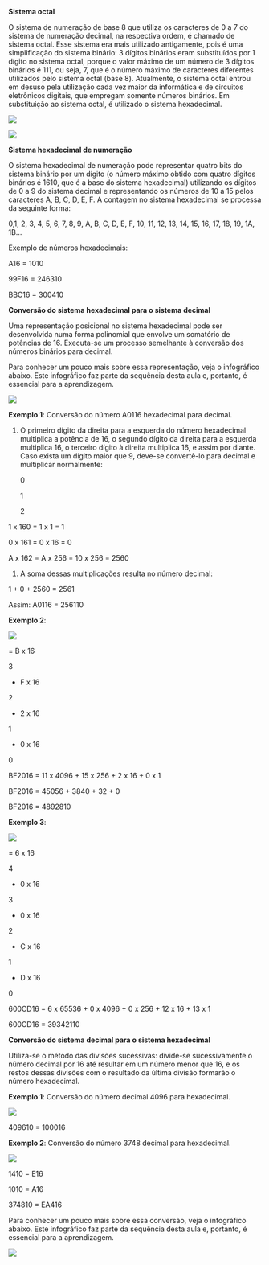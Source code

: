 **Sistema octal**

O sistema de numeração de base 8 que utiliza os caracteres de 0 a 7 do sistema de numeração decimal, na respectiva ordem, é chamado de sistema octal. Esse sistema era mais utilizado antigamente, pois é uma simplificação do sistema binário: 3 dígitos binários eram substituídos por 1 dígito no sistema octal, porque o valor máximo de um número de 3 dígitos binários é 111, ou seja, 7, que é o número máximo de caracteres diferentes utilizados pelo sistema octal (base 8). Atualmente, o sistema octal entrou em desuso pela utilização cada vez maior da informática e de circuitos eletrônicos digitais, que empregam somente números binários. Em substituição ao sistema octal, é utilizado o sistema hexadecimal.

[![](https://img.uninove.br/static/0/0/0/0/0/0/0/1/0/8/5/108571/a03i01_arco80_100.jpg)](https://img.uninove.br/static/0/0/0/0/0/0/0/1/0/8/5/108571/a03i01_arco80_100.jpg)

[![](https://img.uninove.br/static/0/0/0/0/0/0/0/1/0/8/5/108572/a03i01b_arco80_100.jpg)](https://img.uninove.br/static/0/0/0/0/0/0/0/1/0/8/5/108572/a03i01b_arco80_100.jpg)

**Sistema hexadecimal de numeração**

O sistema hexadecimal de numeração pode representar quatro bits do sistema binário por um dígito (o número máximo obtido com quatro dígitos binários é 1610, que é a base do sistema hexadecimal) utilizando os dígitos de 0 a 9 do sistema decimal e representando os números de 10 a 15 pelos caracteres A, B, C, D, E, F. A contagem no sistema hexadecimal se processa da seguinte forma:

0,1, 2, 3, 4, 5, 6, 7, 8, 9, A, B, C, D, E, F, 10, 11, 12, 13, 14, 15, 16, 17, 18, 19, 1A, 1B...

Exemplo de números hexadecimais:

A16 = 1010

99F16 = 246310

BBC16 = 300410

**Conversão do sistema hexadecimal para o sistema decimal**

Uma representação posicional no sistema hexadecimal pode ser desenvolvida numa forma polinomial que envolve um somatório de potências de 16. Executa-se um processo semelhante à conversão dos números binários para decimal.

Para conhecer um pouco mais sobre essa representação, veja o infográfico abaixo. Este infográfico faz parte da sequência desta aula e, portanto, é essencial para a aprendizagem.

[![](https://img.uninove.br/static/0/0/0/0/0/0/7/3/2/8/9/7328902/484489.png)](https://img.uninove.br/static/0/0/0/0/0/0/7/3/2/8/9/7328902/484489.png)

**Exemplo 1**: Conversão do número A0116 hexadecimal para decimal.

1. O primeiro dígito da direita para a esquerda do número hexadecimal multiplica a potência de 16, o segundo dígito da direita para a esquerda multiplica 16, o terceiro dígito à direita multiplica 16, e assim por diante. Caso exista um dígito maior que 9, deve-se convertê-lo para decimal e multiplicar normalmente:
    
    0
    
    1
    
    2
    

1 x 160 = 1 x 1 = 1

0 x 161 = 0 x 16 = 0

A x 162 = A x 256 = 10 x 256 = 2560

1. A soma dessas multiplicações resulta no número decimal:

1 + 0 + 2560 = 2561

Assim: A0116 = 256110

**Exemplo 2**:

[![](https://img.uninove.br/static/0/0/0/0/0/0/0/1/0/8/5/108566/a03i04_arco80_100.jpg)](https://img.uninove.br/static/0/0/0/0/0/0/0/1/0/8/5/108566/a03i04_arco80_100.jpg)

= B x 16

3

+ F x 16

2

+ 2 x 16

1

+ 0 x 16

0

BF2016 = 11 x 4096 + 15 x 256 + 2 x 16 + 0 x 1

BF2016 = 45056 + 3840 + 32 + 0

BF2016 = 4892810

**Exemplo 3**:

[![](https://img.uninove.br/static/0/0/0/0/0/0/0/1/0/8/5/108567/a03i05_arco80_100.jpg)](https://img.uninove.br/static/0/0/0/0/0/0/0/1/0/8/5/108567/a03i05_arco80_100.jpg)

= 6 x 16

4

+ 0 x 16

3

+ 0 x 16

2

+ C x 16

1

+ D x 16

0

600CD16 = 6 x 65536 + 0 x 4096 + 0 x 256 + 12 x 16 + 13 x 1

600CD16 = 39342110

**Conversão do sistema decimal para o sistema hexadecimal**

Utiliza-se o método das divisões sucessivas: divide-se sucessivamente o número decimal por 16 até resultar em um número menor que 16, e os restos dessas divisões com o resultado da última divisão formarão o número hexadecimal.

**Exemplo 1**: Conversão do número decimal 4096 para hexadecimal.

[![](https://img.uninove.br/static/0/0/0/0/0/0/0/1/0/8/5/108569/a03i02_arco80_100.jpg)](https://img.uninove.br/static/0/0/0/0/0/0/0/1/0/8/5/108569/a03i02_arco80_100.jpg)

409610 = 100016

**Exemplo 2**: Conversão do número 3748 decimal para hexadecimal.

[![](https://img.uninove.br/static/0/0/0/0/0/0/0/1/0/8/5/108568/a03i03_arco80_100.jpg)](https://img.uninove.br/static/0/0/0/0/0/0/0/1/0/8/5/108568/a03i03_arco80_100.jpg)

1410 = E16

1010 = A16

374810 = EA416

Para conhecer um pouco mais sobre essa conversão, veja o infográfico abaixo. Este infográfico faz parte da sequência desta aula e, portanto, é essencial para a aprendizagem.

[![](https://img.uninove.br/static/0/0/0/0/0/0/7/3/2/8/2/7328293/484262.png)](https://img.uninove.br/static/0/0/0/0/0/0/7/3/2/8/2/7328293/484262.png)